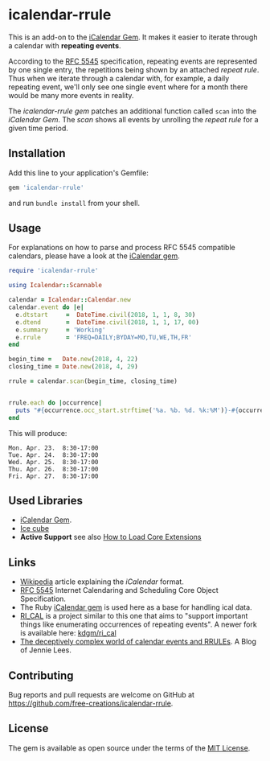 # icalendar-rrule
This is an add-on to the [iCalendar Gem](https://github.com/icalendar/icalendar).
It makes it easier to iterate through a calendar with __repeating events__.

According to the [RFC 5545](https://tools.ietf.org/html/rfc5545) specification, 
repeating events are represented by one single entry, the repetitions being shown by
an attached _repeat rule_. Thus when we iterate through a calendar with, for example,
a daily repeating event, 
we'll only see one single event where for a month there would be many more events in reality.

The _icalendar-rrule gem_ patches an additional function called `scan` into the _iCalendar Gem_. 
The _scan_ shows all events by unrolling the _repeat rule_ for a 
given time period.

## Installation

Add this line to your application's Gemfile:

```ruby
gem 'icalendar-rrule'
```

and run `bundle install` from your shell.

## Usage

For explanations on how to parse and process RFC 5545 compatible calendars, please
have a look at the [iCalendar gem](http://github.com/icalendar/icalendar).

```ruby
require 'icalendar-rrule'

using Icalendar::Scannable

calendar = Icalendar::Calendar.new
calendar.event do |e|
  e.dtstart     =  DateTime.civil(2018, 1, 1, 8, 30)
  e.dtend       =  DateTime.civil(2018, 1, 1, 17, 00)
  e.summary     = 'Working'
  e.rrule       = 'FREQ=DAILY;BYDAY=MO,TU,WE,TH,FR'
end

begin_time =   Date.new(2018, 4, 22)
closing_time = Date.new(2018, 4, 29)

rrule = calendar.scan(begin_time, closing_time)


rrule.each do |occurrence|
  puts "#{occurrence.occ_start.strftime('%a. %b. %d. %k:%M')}-#{occurrence.occ_end.strftime('%k:%M')}"
end
```
This will produce:
```
Mon. Apr. 23.  8:30-17:00
Tue. Apr. 24.  8:30-17:00
Wed. Apr. 25.  8:30-17:00
Thu. Apr. 26.  8:30-17:00
Fri. Apr. 27.  8:30-17:00
```
## Used Libraries

- [iCalendar Gem](https://github.com/icalendar/icalendar).
- [Ice cube](https://github.com/seejohnrun/ice_cube)
- **Active Support** see also 
  [How to Load Core Extensions](http://edgeguides.rubyonrails.org/active_support_core_extensions.html#how-to-load-core-extensions)

## Links
- [Wikipedia](https://en.wikipedia.org/wiki/ICalendar) article explaining the _iCalendar_ format.
- [RFC 5545](https://tools.ietf.org/html/rfc5545) Internet 
  Calendaring and Scheduling Core Object Specification.
- The Ruby [iCalendar gem](http://github.com/icalendar/icalendar) is used here as a base for 
  handling ical data.
- [RI_CAL](https://github.com/rubyredrick/ri_cal) is a project similar 
  to this one that aims to 
  "support important things like enumerating occurrences of repeating events".
  A newer fork is available here: [kdgm/ri_cal](https://github.com/kdgm/ri_cal)
- [The deceptively complex world of calendar events and RRULEs](https://www.nylas.com/blog/calendar-events-rrules/).
  A Blog of Jennie Lees.


## Contributing

Bug reports and pull requests are welcome on GitHub at https://github.com/free-creations/icalendar-rrule.

## License

The gem is available as open source under the terms of the [MIT License](https://opensource.org/licenses/MIT).
